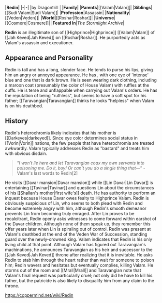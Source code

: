|**Redin**|
|-|-|
|by  Dragontrill |
|**Family**|
|**Parents**|[[Valam\|Valam]]|
|**Siblings**|[[Sudi Valam\|Sudi Valam]]|
|**Profession**|Assassin|
|**Nationality**|[[Veden\|Veden]]|
|**World**|[[Roshar\|Roshar]]|
|**Universe**|[[Cosmere\|Cosmere]]|
|**Featured In**|*The Stormlight Archive*|

**Redin** is an illegitimate son of [[Highprince\|Highprince]] [[Valam\|Valam]] of [[Jah Keved\|Jah Keved]] on [[Roshar\|Roshar]]. He purportedly acts as Valam's assassin and executioner.

## Appearance and Personality
Redin is tall and has a long, slender face. He tends to purse his lips, giving him an angry or annoyed appearance. He has , with one eye of 'intense' blue and one that is dark brown. He is seen wearing dark clothing, including a maroon coat (presumably the color of House Valam) with ruffles at the cuffs.
He is terse and unflappable when carrying out Valam's orders. He has the reputation of being "ruthless", but seems to have a soft spot for his father; [[Taravangian\|Taravangian]] thinks he looks "helpless" when Valam is on his deathbed.

## History
Redin's heterochromia likely indicates that his mother is [[Darkeyes\|darkeyed]]. Since eye color determines social status in [[Vorin\|Vorin]] nations, the few people that have heterochromia are treated awkwardly. Valam typically addresses Redin as "bastard" and treats him with obvious disdain.

>“*I won’t lie here and let Taravangian coax my own servants into poisoning me. Do it, boy! Or can’t you do a single thing that—*”
\-Valam's last words to Redin[2]

He visits [[Davar mansion\|Davar mansion]] while [[Lin Davar\|Lin Davar]] is entertaining [[Tavinar\|Tavinar]] and questions Lin about the circumstances of his [[Shallan's mother\|first wife's]] death. He has authority to perform an inquest because House Davar owes fealty to Highprince Valam. Redin is obviously suspicious of Lin, who seems to both plead with Redin and become extremely angry with him, although Redin's smooth demeanor prevents Lin from becoming truly enraged. After Lin proves to be recalcitrant, Redin openly asks witnesses to come forward within earshot of the Davar children. Although none of them speak up, they remember this offer years later when Lin is spiraling out of control.
Redin was present at Valam's deathbed at the end of the Veden War of Succession, standing guard over the newly-crowned king. Valam indicates that Redin is his only living child at that point. Although Valam has figured out Taravangian's machinations, he announces Taravangian as his heir and successor to the [[Jah Keved\|Jah Keved]] throne after realizing that it is inevitable. He asks Redin to stab him through the heart rather than wait for someone to poison him; Redin wavers and hesitates but eventually complies, killing Valam. He storms out of the room and [[Mrall\|Mrall]] and Taravangian note that Valam's final request was particularly cruel; not only did he have to kill his father, but the patricide is also likely to disqualify him from any claim to the throne.



https://coppermind.net/wiki/Redin